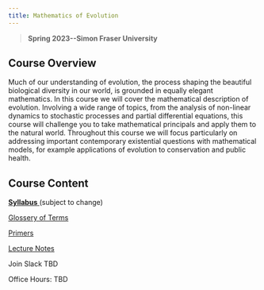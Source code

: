 ```yaml
---
title: Mathematics of Evolution
---
```


> **Spring 2023--Simon Fraser University**

## Course Overview
Much of our understanding of evolution, the process shaping the beautiful biological diversity in our world, is grounded in equally elegant mathematics.  In this course we will cover the mathematical description of evolution. Involving a wide range of topics, from the analysis of non-linear dynamics to stochastic processes and partial differential equations, this course will challenge you to take mathematical principals and apply them to the natural world.  Throughout this course we will focus particularly on addressing important contemporary existential questions with mathematical models, for example applications of evolution to conservation and public health.

## Course Content

[**Syllabus** ](https://storage.googleapis.com/pop_gen/syallabus.pdf) (subject to change)

[Glossery of Terms](https://amacp.github.io/PopGen/Glossery.html)

[Primers](https://amacp.github.io/PopGen/Primers.html)

[Lecture Notes](https://amacp.github.io/PopGen/LectureNotes.html)

Join Slack TBD

Office Hours: TBD
